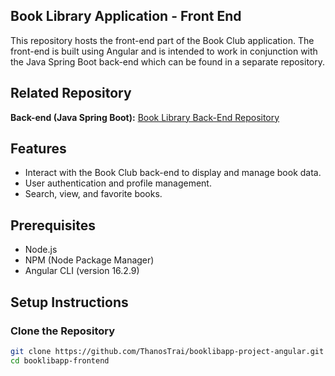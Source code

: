 ## Book Library Application - Front End

This repository hosts the front-end part of the Book Club application. The front-end is built using Angular and is intended to work in conjunction with the Java Spring Boot back-end which can be found
in a separate repository.

## Related Repository
**Back-end (Java Spring Boot):** [Book Library Back-End Repository](https://github.com/ThanosTrai/booklibapp-project-springboot)<br>

## Features

- Interact with the Book Club back-end to display and manage book data.
- User authentication and profile management.
- Search, view, and favorite books.

## Prerequisites

- Node.js
- NPM (Node Package Manager)
- Angular CLI (version 16.2.9)


## Setup Instructions

### Clone the Repository

```bash
git clone https://github.com/ThanosTrai/booklibapp-project-angular.git
cd booklibapp-frontend

